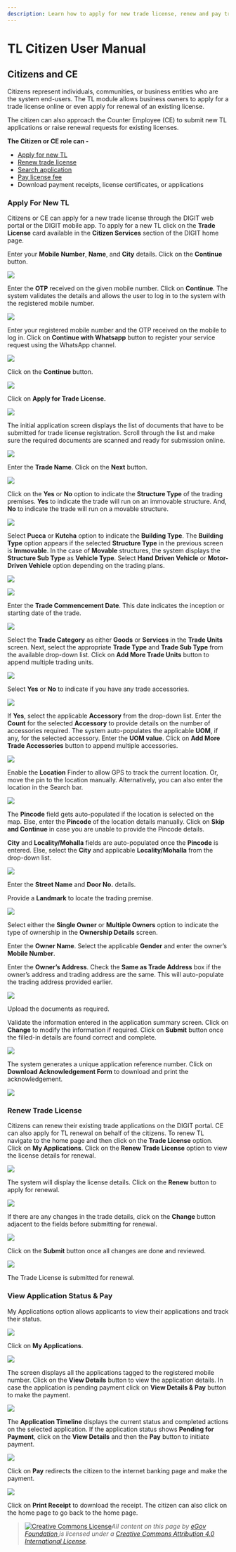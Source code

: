 ```yaml
---
description: Learn how to apply for new trade license, renew and pay trade license fee
---
```


# TL Citizen User Manual

## **Citizens and CE**

Citizens represent individuals, communities, or business entities who are the system end-users. The TL module allows business owners to apply for a trade license online or even apply for renewal of an existing license.

The citizen can also approach the Counter Employee (CE) to submit new TL applications or raise renewal requests for existing licenses.

**The Citizen or CE role can -**

* [Apply for new TL](citizen-user-manual.md#apply-for-new-tl)
* [Renew trade license](citizen-user-manual.md#renew-trade-license)
* [Search application](citizen-user-manual.md#search-application)
* [Pay license fee](citizen-user-manual.md#pay-trade-license-fee)
* Download payment receipts, license certificates, or applications

### **Apply For New TL**

Citizens or CE can apply for a new trade license through the DIGIT web portal or the DIGIT mobile app. To apply for a new TL click on the **Trade License** card available in the **Citizen Services** section of the DIGIT home page.

Enter your **Mobile Number**, **Name**, and **City** details. Click on the **Continue** button.

![](<../../../../.gitbook/assets/image (128).png>)

Enter the **OTP** received on the given mobile number. Click on **Continue**. The system validates the details and allows the user to log in to the system with the registered mobile number.

![](<../../../../.gitbook/assets/image (220).png>)

Enter your registered mobile number and the OTP received on the mobile to log in. Click on **Continue with Whatsapp** button to register your service request using the WhatsApp channel.

![](<../../../../.gitbook/assets/image (124).png>)

Click on the **Continue** button.

![](<../../../../.gitbook/assets/image (262).png>)

Click on **Apply for Trade License.**

![](<../../../../.gitbook/assets/image (222) (1).png>)

The initial application screen displays the list of documents that have to be submitted for trade license registration. Scroll through the list and make sure the required documents are scanned and ready for submission online.

![](<../../../../.gitbook/assets/image (163).png>)

Enter the **Trade Name**. Click on the **Next** button.

![](<../../../../.gitbook/assets/image (143).png>)

Click on the **Yes** or **No** option to indicate the **Structure Type** of the trading premises. **Yes** to indicate the trade will run on an immovable structure. And, **No** to indicate the trade will run on a movable structure.

![](<../../../../.gitbook/assets/image (169).png>)

Select **Pucca** or **Kutcha** option to indicate the **Building Type**. The **Building Type** option appears if the selected **Structure Type** in the previous screen is **Immovable**. In the case of **Movable** structures, the system displays the **Structure Sub Type** as **Vehicle Type**. Select **Hand Driven Vehicle** or **Motor-Driven Vehicle** option depending on the trading plans.

![](<../../../../.gitbook/assets/image (268) (3).png>)

![](<../../../../.gitbook/assets/image (191).png>)

Enter the **Trade Commencement Date**. This date indicates the inception or starting date of the trade.

![](<../../../../.gitbook/assets/image (237) (2).png>)

Select the **Trade Category** as either **Goods** or **Services** in the **Trade Units** screen. Next, select the appropriate **Trade Type** and **Trade Sub Type** from the available drop-down list. Click on **Add More Trade Units** button to append multiple trading units.

![](<../../../../.gitbook/assets/image (215) (4).png>)

Select **Yes** or **No** to indicate if you have any trade accessories.

![](<../../../../.gitbook/assets/image (180).png>)

If **Yes**, select the applicable **Accessory** from the drop-down list. Enter the **Count** for the selected **Accessory** to provide details on the number of accessories required. The system auto-populates the applicable **UOM**, if any, for the selected accessory. Enter the **UOM value**. Click on **Add More Trade Accessories** button to append multiple accessories.

![](<../../../../.gitbook/assets/image (159) (1).png>)

Enable the **Location** Finder to allow GPS to track the current location. Or, move the pin to the location manually. Alternatively, you can also enter the location in the Search bar.

![](<../../../../.gitbook/assets/image (246).png>)

The **Pincode** field gets auto-populated if the location is selected on the map. Else, enter the **Pincode** of the location details manually. Click on **Skip and Continue** in case you are unable to provide the Pincode details.

**City** and **Locality/Mohalla** fields are auto-populated once the **Pincode** is entered. Else, select the **City** and applicable **Locality/Mohalla** from the drop-down list.

![](<../../../../.gitbook/assets/image (177).png>)

Enter the **Street Name** and **Door No.** details.

Provide a **Landmark** to locate the trading premise.

![](<../../../../.gitbook/assets/image (206) (2).png>)

Select either the **Single Owner** or **Multiple Owners** option to indicate the type of ownership in the **Ownership Details** screen.

Enter the **Owner Name**. Select the applicable **Gender** and enter the owner’s **Mobile Number**.

Enter the **Owner’s Address**. Check the **Same as Trade Address** box if the owner’s address and trading address are the same. This will auto-populate the trading address provided earlier.

![](<../../../../.gitbook/assets/image (120) (3).png>)

Upload the documents as required.

Validate the information entered in the application summary screen. Click on **Change** to modify the information if required. Click on **Submit** button once the filled-in details are found correct and complete.

![](<../../../../.gitbook/assets/image (139) (2).png>)

The system generates a unique application reference number. Click on **Download Acknowledgement Form** to download and print the acknowledgement.

![](<../../../../.gitbook/assets/image (183).png>)

### **Renew Trade License**

Citizens can renew their existing trade applications on the DIGIT portal. CE can also apply for TL renewal on behalf of the citizens. To renew TL navigate to the home page and then click on the **Trade License** option. Click on **My Applications**. Click on the **Renew Trade License** option to view the license details for renewal.

![](<../../../../.gitbook/assets/image (17).png>)

The system will display the license details. Click on the **Renew** button to apply for renewal.

![](<../../../../.gitbook/assets/image (10).png>)

If there are any changes in the trade details, click on the **Change** button adjacent to the fields before submitting for renewal.

![](<../../../../.gitbook/assets/image (7) (1).png>)

Click on the **Submit** button once all changes are done and reviewed.

![](<../../../../.gitbook/assets/image (4) (1).png>)

The Trade License is submitted for renewal.

### **View Application Status & Pay**

My Applications option allows applicants to view their applications and track their status.

![](<../../../../.gitbook/assets/image (240).png>)

Click on **My Applications**.

![](<../../../../.gitbook/assets/image (135).png>)

The screen displays all the applications tagged to the registered mobile number. Click on the **View Details** button to view the application details. In case the application is pending payment click on **View Details & Pay** button to make the payment.

![](<../../../../.gitbook/assets/image (195).png>)

The **Application Timeline** displays the current status and completed actions on the selected application. If the application status shows **Pending for Payment**, click on the **View Details** and then the **Pay** button to initiate payment.

![](<../../../../.gitbook/assets/image (173) (1).png>)

Click on **Pay** redirects the citizen to the internet banking page and make the payment.

![](<../../../../.gitbook/assets/image (122) (1).png>)

Click on **Print Receipt** to download the receipt. The citizen can also click on the home page to go back to the home page.

> [![Creative Commons License](https://i.creativecommons.org/l/by/4.0/80x15.png)](http://creativecommons.org/licenses/by/4.0/)_All content on this page by_ [_eGov Foundation_ ](https://egov.org.in/)_is licensed under a_ [_Creative Commons Attribution 4.0 International License_](http://creativecommons.org/licenses/by/4.0/)_._
